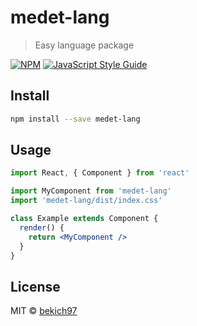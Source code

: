 # medet-lang

> Easy language package

[![NPM](https://img.shields.io/npm/v/medet-lang.svg)](https://www.npmjs.com/package/medet-lang) [![JavaScript Style Guide](https://img.shields.io/badge/code_style-standard-brightgreen.svg)](https://standardjs.com)

## Install

```bash
npm install --save medet-lang
```

## Usage

```jsx
import React, { Component } from 'react'

import MyComponent from 'medet-lang'
import 'medet-lang/dist/index.css'

class Example extends Component {
  render() {
    return <MyComponent />
  }
}
```

## License

MIT © [bekich97](https://github.com/bekich97)
